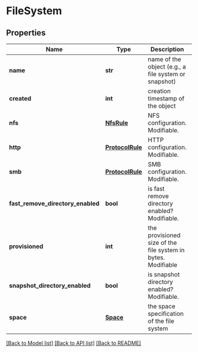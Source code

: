 # FileSystem

## Properties
Name | Type | Description | Notes
------------ | ------------- | ------------- | -------------
**name** | **str** | name of the object (e.g., a file system or snapshot) | [optional]
**created** | **int** | creation timestamp of the object | [optional]
**nfs** | [**NfsRule**](NfsRule.md) | NFS configuration. Modifiable. | [optional]
**http** | [**ProtocolRule**](ProtocolRule.md) | HTTP configuration. Modifiable. | [optional]
**smb** | [**ProtocolRule**](ProtocolRule.md) | SMB configuration. Modifiable. | [optional]
**fast_remove_directory_enabled** | **bool** | is fast remove directory enabled? Modifiable. | [optional] [default to False]
**provisioned** | **int** | the provisioned size of the file system in bytes. Modifiable | [optional] [default to 0]
**snapshot_directory_enabled** | **bool** | is snapshot directory enabled? Modifiable. | [optional] [default to False]
**space** | [**Space**](Space.md) | the space specification of the file system | [optional]

[[Back to Model list]](README.md#documentation-for-models) [[Back to API list]](README.md#documentation-for-api-endpoints) [[Back to README]](README.md)


